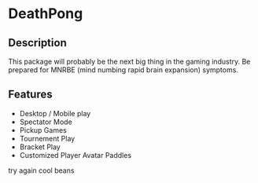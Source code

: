 # DeathPong

## Description

This package will probably be the next big thing in the gaming industry. Be prepared for MNRBE (mind numbing rapid brain expansion) symptoms.

## Features

* Desktop / Mobile play
* Spectator Mode
* Pickup Games
* Tournement Play
* Bracket Play
* Customized Player Avatar Paddles


try again
cool beans
